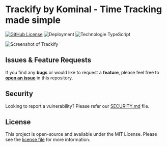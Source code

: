 # Trackify by Kominal - Time Tracking made simple

[![GitHub License](https://img.shields.io/github/license/kominal/trackify?style=flat-square)](https://github.com/kominal/trackify/blob/production/LICENSE.md)
![Deployment](https://img.shields.io/github/actions/workflow/status/kominal/trackify/deployment.yml?style=flat-square)
![Technologie TypeScript](https://img.shields.io/badge/TypeScript-blue?style=flat-square)

![Screenshot of Trackify](docs/images/banner.png 'Trackify Banner')

## Issues & Feature Requests

If you find any **bugs** or would like to request a **feature**, please feel free to [**open an issue**](https://github.com/kominal/trackify/issues/new) in this repository.

## Security

Looking to report a vulnerability? Please refer our [SECURITY.md](./SECURITY.md) file.

## License

This project is open-source and available under the MIT License. Please see the [license file](LICENSE.md) for more information.
